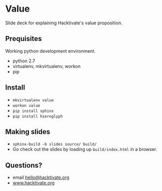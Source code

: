 Value
=====

Slide deck for explaining Hacktivate's value proposition.

Prequisites
-----------
Working python development environment.
  * python 2.7
  * virtualenv, mkvirtualenv, workon
  * pip

Install
-------
  * `mkvirtualenv value`
  * `workon value`
  * `pip install sphinx`
  * `pip install hieroglyph`

Making slides
-------------
  * `sphinx-build -b slides source/ build/`
  * Go check out the slides by loading up `build/index.html` in a browser.

Questions?
----------
  * email hello@hacktivate.org
  * www.hacktivate.org
